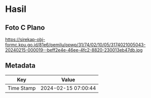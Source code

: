 # Hasil

## Foto C Plano

https://sirekap-obj-formc.kpu.go.id/81e6/pemilu/ppwp/31/74/02/10/05/3174021005043-20240215-000019--beff2e4e-46ee-4fc2-8820-230013eb47db.jpg


## Metadata

| Key        | Value               |
| ---------- | ------------------- |
| Time Stamp | 2024-02-15 07:00:44 |



